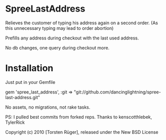 SpreeLastAddress
================

Relieves the customer of typing his address again on a second order. (As this unnecessary typing may lead to order abortion)

Prefills any address during checkout with the last used address.

No db changes, one query during checkout more.

Installation
=============
Just put in your Gemfile 

gem 'spree_last_address', :git => "git://github.com/dancinglightning/spree-last-address.git"

No assets, no migrations, not rake tasks.


PS: I pulled best commits from forked reps. Thanks to kenscotthlebek,  TylerRick


Copyright (c) 2010 [Torsten Rüger], released under the New BSD License
